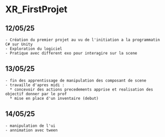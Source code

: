 # XR_FirstProjet

 ##  12/05/25

    - Création du premier projet au vu de l'initiation a la programmatin C# sur Unity
    - Exploration du logiciel
    - Pratique avec different exo pour interagire sur la scene

 ## 13/05/25
    
    - fin des apprentissage de manipulation des composant de scene
    - travaille d'apres midi :
      * concevoir des actions precedements apprise et realisation des objectif donner par le prof
      * mise en place d'un inventaire (debut)

## 14/05/25
    - manipulation de l'ui 
    - annimation avec tween
